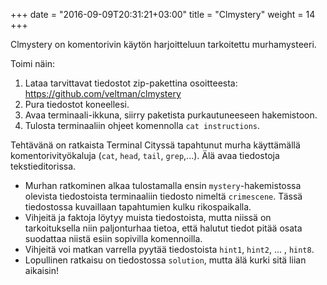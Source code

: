 +++
date = "2016-09-09T20:31:21+03:00"
title = "Clmystery"
weight = 14
+++

Clmystery on komentorivin käytön harjoitteluun tarkoitettu murhamysteeri.

Toimi näin:

1. Lataa tarvittavat tiedostot zip-pakettina osoitteesta: <https://github.com/veltman/clmystery>
2. Pura tiedostot koneellesi.
3. Avaa terminaali-ikkuna, siirry paketista purkautuneeseen hakemistoon.
4. Tulosta terminaaliin ohjeet komennolla `cat instructions`.

Tehtävänä on ratkaista Terminal Cityssä tapahtunut murha käyttämällä komentorivityökaluja (`cat`, `head`, `tail`, `grep`,...).
Älä avaa tiedostoja tekstieditorissa.

* Murhan ratkominen alkaa tulostamalla ensin `mystery`-hakemistossa olevista tiedostoista
  terminaaliin tiedosto nimeltä `crimescene`.
  Tässä tiedostossa kuvaillaan tapahtumien kulku rikospaikalla.
* Vihjeitä ja faktoja löytyy muista tiedostoista, mutta niissä on tarkoituksella
  niin paljonturhaa tietoa, että halutut tiedot pitää osata suodattaa niistä esiin
  sopivilla komennoilla.
* Vihjeitä voi matkan varrella pyytää tiedostoista `hint1`, `hint2`, ... , `hint8`.
* Lopullinen ratkaisu on tiedostossa `solution`, mutta älä kurki sitä liian aikaisin!

